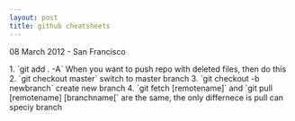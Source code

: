```yaml
---
layout: post
title: github cheatsheets
---
```


<p class="meta">08 March 2012 - San Francisco</p>
1. `git add . -A`  When you want to push repo with deleted files, then do this
2. `git checkout master` switch to master branch
3. `git checkout -b newbranch` create new branch
4. `git fetch [remotename]` and `git pull [remotename] [branchname[` are the same, the only differnece is pull can speciy branch







